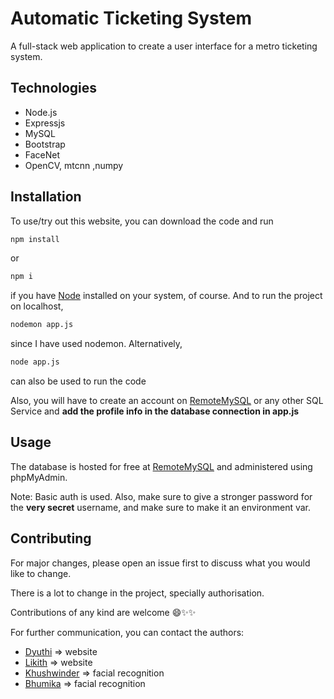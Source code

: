 # Automatic Ticketing System

A full-stack web application to create a user interface for a metro ticketing system.

## Technologies

- Node.js
- Expressjs
- MySQL
- Bootstrap
- FaceNet
- OpenCV, mtcnn ,numpy

## Installation

To use/try out this website, you can download the code and run

```bash
npm install
```

or

```bash
npm i
```

if you have [Node](https://nodejs.org/en/download/) installed on your system, of course.
And to run the project on localhost,

```bash
nodemon app.js
```

since I have used nodemon. Alternatively,

```bash
node app.js
```

can also be used to run the code

Also, you will have to create an account on [RemoteMySQL](http://remotemysql.com) or any other SQL Service and **add the profile info in the database connection in app.js**

## Usage

The database is hosted for free at [RemoteMySQL](http://remotemysql.com) and administered using phpMyAdmin.

Note: Basic auth is used. Also, make sure to give a stronger password for the **very secret** username, and make sure to make it an environment var.

## Contributing

For major changes, please open an issue first to discuss what you would like to change.

There is a lot to change in the project, specially authorisation.

Contributions of any kind are welcome 😄✨✨

For further communication, you can contact the authors:

- [Dyuthi](mailto:nityaa55@gmail.com) => website
- [Likith](mailto:likithsrinath2000@gmail.com) => website
- [Khushwinder](mailto:khushwinder99@gmail.com) => facial recognition
- [Bhumika](mailto:bhumidshetty2000@gmail.com) => facial recognition
